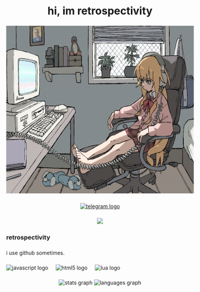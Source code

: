 <h1 align="center">hi, im retrospectivity</h1>

###

<div align="center">
  <img height="450" src="https://github.com/retrospectivity/retrospectivity/blob/main/1737861122265465.jpg?raw=true"  />
</div>

###

<div align="center">
  <a href="https://t.me/retrospecctivity" target="_blank">
    <img src="https://img.shields.io/static/v1?message=Telegram&logo=telegram&label=&color=black&logoColor=white&labelColor=&style=for-the-badge" height="25" alt="telegram logo"  />
  </a>
</div>

###

<div align="center">
  <img src="https://visitor-badge.laobi.icu/badge?page_id=retrospectivity.retrospectivity&"  />
</div>

###

<h3 align="left">retrospectivity</h3>

###

<p align="left">i use github sometimes.</p>

###

###

<div align="left">
  <img src="https://cdn.simpleicons.org/javascript/F7DF1E" height="40" alt="javascript logo"  />
  <img width="12" />
  <img src="https://cdn.simpleicons.org/html5/E34F26" height="40" alt="html5 logo"  />
  <img width="12" />
  <img src="https://cdn.jsdelivr.net/gh/devicons/devicon/icons/lua/lua-original.svg" height="40" alt="lua logo"  />
</div>

###

###

<div align="center">
  <img src="https://github-readme-stats.vercel.app/api?username=retrospectivity&hide_title=false&hide_rank=false&show_icons=true&include_all_commits=true&count_private=true&disable_animations=false&theme=dracula&locale=en&hide_border=false&order=1" height="250" alt="stats graph"  />
  <img src="https://github-readme-stats.vercel.app/api/top-langs?username=retrospectivity&locale=en&hide_title=false&layout=compact&card_width=320&langs_count=5&theme=dracula&hide_border=false&order=2" height="150" alt="languages graph"  />
</div>

###
